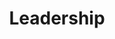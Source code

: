 ---
title: Leadership
summary: A series of articles about leadership and entrepreneurship in general—based on true stories.
images:
    - https://res.cloudinary.com/ypertex/image/upload/c_fill,dpr_auto,f_auto,g_auto,h_630,q_auto,w_1200/8ef9460b-8719-4a28-ae39-912072dae163
imageAttribution: "[Shwetha Shankar](https://unsplash.com/photos/9Q7PqDxCZeQ)"
---